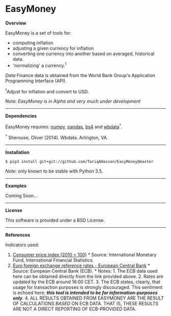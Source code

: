 EasyMoney
========

**Overview**

EasyMoney is a set of tools for:
- computing inflation
- adjusting a given currency for inflation
- converting one currency into another based on averaged, historical data.
- 'normalizing' a currency.<sup>1</sup>

*Data*
Finance data is obtained from the World Bank Group's 
Application Programming Interface (API).

<sup>1</sup>Adjust for inflation and convert to USD.

Note: *EasyMoney is in Alpha and very much under development*

------------------------------------------------------------------------

**Dependencies**

EasyMoney requires: [numpy], [pandas], [bs4] and [wbdata]<sup>†</sup>.

<sup>†</sup> Sherouse, Oliver (2014). Wbdata. Arlington, VA. 

------------------------------------------------------------------------

**Installation**

`$ pip3 install git+git://github.com/TariqAHassan/EasyMoney@master`

*Note*: only known to be stable with Python 3.5.

------------------------------------------------------------------------

**Examples**

Coming Soon...

------------------------------------------------------------------------

**License**


This software is provided under a BSD License.

------------------------------------------------------------------------

**References**

Indicators used:

1. [Consumer price index (2010 = 100)]
       * Source: International Monetary Fund, International Financial Statistics.
2. [Euro foreign exchange reference rates - European Central Bank]
       * Source: European Central Bank (ECB).
       	* Notes:
       		1. The ECB data used here can be obtained directly from the link provided above.
       		2. Rates are updated by the ECB around 16:00 CET.
       		3. The ECB states, clearly, that usage for transaction purposes is strongly discouraged. This sentiment is echoed here; ***this tool is intended to be for information-purposes only***.
       		4. ALL RESULTS OBTAINED FROM EASYMONEY ARE THE RESULT OF CALCULATIONS *BASED* ON ECB DATA. THAT IS, THESE RESULTS ARE NOT A DIRECT REPORTING OF ECB-PROVIDED DATA.
       		

  [Consumer price index (2010 = 100)]: http://data.worldbank.org/indicator/FP.CPI.TOTL
  [Euro foreign exchange reference rates - European Central Bank]: https://www.ecb.europa.eu/stats/exchange/eurofxref/html/index.en.html
  [numpy]: http://www.numpy.org
  [pandas]: http://pandas.pydata.org
  [bs4]: https://www.crummy.com/software/BeautifulSoup/bs4/doc/
  [wbdata]: https://github.com/OliverSherouse/wbdata
